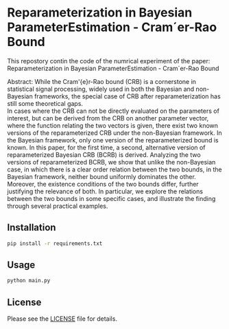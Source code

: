 # Reparameterization in Bayesian ParameterEstimation - Cram´er-Rao Bound
This repostory contin the code of the numrical experiment of the paper: Reparameterization in Bayesian ParameterEstimation - Cram´er-Rao Bound

Abstract: While the Cram\'{e}r-Rao bound (CRB) is a cornerstone in statistical signal processing, widely used in both the Bayesian and non-Bayesian frameworks, the special case of CRB after reparameterization has still some theoretical gaps.  
In cases where the CRB can not be directly evaluated on the parameters of interest, but can be derived from the CRB on another parameter vector, where the function relating the two vectors is given, there exist two known versions of the  reparameterized CRB under the non-Bayesian framework. In the Bayesian framework, only one version of the reparameterized bound is known. In this paper, for the first time, a second, alternative version of reparameterized Bayesian CRB (BCRB) is derived. Analyzing the two versions of reparameterized BCRB, we show that unlike the non-Bayesian case, in which there is a clear order relation between the two bounds, in the Bayesian framework, neither bound uniformly dominates the other. Moreover, the existence conditions of the two bounds differ, further justifying the relevance of both. In particular, we explore the relations between the two bounds in some specific cases, and illustrate the finding through several practical examples.


## Installation
```bash
pip install -r requirements.txt
```

## Usage
```bash
python main.py
```

## License
Please see the [LICENSE](LICENSE) file for details.


